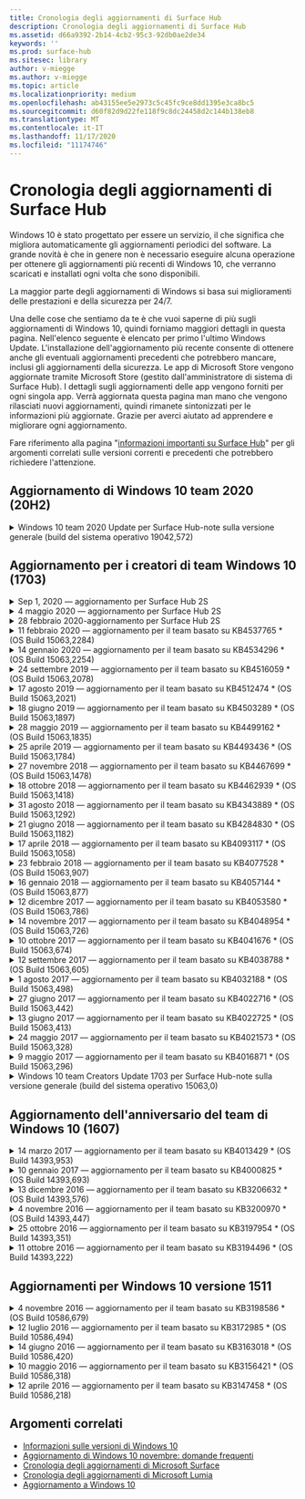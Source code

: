 ```yaml
---
title: Cronologia degli aggiornamenti di Surface Hub
description: Cronologia degli aggiornamenti di Surface Hub
ms.assetid: d66a9392-2b14-4cb2-95c3-92db0ae2de34
keywords: ''
ms.prod: surface-hub
ms.sitesec: library
author: v-miegge
ms.author: v-miegge
ms.topic: article
ms.localizationpriority: medium
ms.openlocfilehash: ab43155ee5e2973c5c45fc9ce8dd1395e3ca8bc5
ms.sourcegitcommit: d60f82d9d22fe118f9c8dc24458d2c144b138eb8
ms.translationtype: MT
ms.contentlocale: it-IT
ms.lasthandoff: 11/17/2020
ms.locfileid: "11174746"
---
```

# Cronologia degli aggiornamenti di Surface Hub

Windows 10 è stato progettato per essere un servizio, il che significa che migliora automaticamente gli aggiornamenti periodici del software. La grande novità è che in genere non è necessario eseguire alcuna operazione per ottenere gli aggiornamenti più recenti di Windows 10, che verranno scaricati e installati ogni volta che sono disponibili.

La maggior parte degli aggiornamenti di Windows si basa sui miglioramenti delle prestazioni e della sicurezza per 24/7.

Una delle cose che sentiamo da te è che vuoi saperne di più sugli aggiornamenti di Windows 10, quindi forniamo maggiori dettagli in questa pagina. Nell'elenco seguente è elencato per primo l'ultimo Windows Update. L'installazione dell'aggiornamento più recente consente di ottenere anche gli eventuali aggiornamenti precedenti che potrebbero mancare, inclusi gli aggiornamenti della sicurezza. Le app di Microsoft Store vengono aggiornate tramite Microsoft Store (gestito dall'amministratore di sistema di Surface Hub). I dettagli sugli aggiornamenti delle app vengono forniti per ogni singola app.
Verrà aggiornata questa pagina man mano che vengono rilasciati nuovi aggiornamenti, quindi rimanete sintonizzati per le informazioni più aggiornate. Grazie per averci aiutato ad apprendere e migliorare ogni aggiornamento.

Fare riferimento alla pagina "[informazioni importanti su Surface Hub](https://support.microsoft.com/products/surface-devices/surface-hub)" per gli argomenti correlati sulle versioni correnti e precedenti che potrebbero richiedere l'attenzione.

## Aggiornamento di Windows 10 team 2020 (20H2)

<details>
<summary>Windows 10 team 2020 Update per Surface Hub-note sulla versione generale (build del sistema operativo 19042,572)</summary>

Questo aggiornamento per Surface Hub include miglioramenti della qualità e correzioni per la sicurezza. Gli aggiornamenti delle chiavi di Surface Hub, non già descritti nella [cronologia degli aggiornamenti di Windows 10](https://support.microsoft.com/help/4581839/windows-10-update-history), sono indicati nella pagina "Novità di[windows 10 team 2020 Update](https://docs.microsoft.com/surface-hub/surface-hub-2020-update-whats-new)".

Per altre informazioni sulla disponibilità degli aggiornamenti per area geografica, metodo di distribuzione e tipo di dispositivo, vedere la pagina "[installare Windows 10 Team 2020 Update](https://docs.microsoft.com/surface-hub/surface-hub-2020-update)".
</details>

## Aggiornamento per i creatori di team Windows 10 (1703)

<details>
<summary>Sep 1, 2020 — aggiornamento per Surface Hub 2S</summary>

Questo aggiornamento è specifico di Surface Hub 2S e fornisce gli aggiornamenti del driver e del firmware descritti di seguito:

* Aggiornamento del firmware di Surface SMC-1.177.139.0
  * Migliora gli scenari di ripristino del campo.
* Aggiornamento del firmware di Surface SSD-5.14.139.0
  * Migliora la stabilità del sistema.
* Driver hub di Surface Serial-9.40.139.0
  * Migliora la stabilità del sistema.
</details>

<details>
<summary>4 maggio 2020 — aggiornamento per Surface Hub 2S</summary>

Questo aggiornamento è specifico di Surface Hub 2S e fornisce gli aggiornamenti del driver e del firmware descritti di seguito:

* Driver audio per Surface USB-15.3.6.0
  * Migliora le prestazioni audio direzionali.
* Driver audio per la visualizzazione Intel (R)-10.27.0.5
  * Migliora gli scenari di condivisione dello schermo.
* Driver di grafica Intel (R)-26.20.100.7263
  * Migliora la stabilità del sistema.
* Driver di sistema Surface-1.7.139.0
  * Migliora la stabilità del sistema.
* Aggiornamento del firmware di Surface SMC-1.176.139.0
  * Migliora la stabilità del sistema.
</details>

<details>
<summary>28 febbraio 2020-aggiornamento per Surface Hub 2S</summary>

Questo aggiornamento è specifico di Surface Hub 2S e fornisce gli aggiornamenti del driver e del firmware descritti di seguito:

* Driver di integrazione della superficie-13.46.139.0 
  * Migliora gli scenari di luminosità dello schermo.
* Driver di interfaccia di Intel (R) Management Engine-1914.12.0.1256
  * Migliora la stabilità del sistema.
* Aggiornamento del firmware di Surface SMC-1.161.139.0
  * Migliora le prestazioni della batteria della penna.
* Aggiornamento di Surface UEFI-694.2938.768.0
  * Migliora la stabilità del sistema.
</details>

<details>
<summary>11 febbraio 2020 — aggiornamento per il team basato su KB4537765 * (OS Build 15063,2284)</summary>

Questo aggiornamento per Surface Hub include miglioramenti della qualità e correzioni per la sicurezza. Gli aggiornamenti principali per Surface Hub, non già descritti nella [cronologia degli aggiornamenti di Windows 10](https://support.microsoft.com/help/4018124/windows-10-update-history), includono:

* Risolve un problema in cui l'hub 2S non può essere sentito bene dagli altri partecipanti durante le chiamate Skype for business.
* Migliora l'affidabilità per alcuni scenari di utilizzo della lingua araba, ebraica e di altro linguaggio RTL in Surface Hub.

Fare riferimento alla guida per l' [amministratore di Surface Hub](https://docs.microsoft.com/surface-hub/) per abilitare/disabilitare le funzionalità e i servizi del dispositivo.
*[KB4537765](https://support.microsoft.com/help/4537765)
</details>

<details>
<summary>14 gennaio 2020 — aggiornamento per il team basato su KB4534296 * (OS Build 15063,2254)</summary>

Questo aggiornamento per Surface Hub include miglioramenti della qualità e correzioni per la sicurezza. Gli aggiornamenti principali per Surface Hub, non già descritti nella [cronologia degli aggiornamenti di Windows 10](https://support.microsoft.com/help/4018124/windows-10-update-history), includono:

* Risolve un problema con la raccolta di log per Microsoft Surface Hub 2S.

Fare riferimento alla guida per l' [amministratore di Surface Hub](https://docs.microsoft.com/surface-hub/) per abilitare/disabilitare le funzionalità e i servizi del dispositivo.
*[KB4534296](https://support.microsoft.com/help/4534296)
</details>

<details>
<summary>24 settembre 2019 — aggiornamento per il team basato su KB4516059 * (OS Build 15063,2078)</summary>

Questo aggiornamento per Surface Hub include miglioramenti della qualità e correzioni per la sicurezza. Gli aggiornamenti principali per Surface Hub, non già descritti nella [cronologia degli aggiornamenti di Windows 10](https://support.microsoft.com/help/4018124/windows-10-update-history), includono:

 * Aggiornare la pagina impostazioni di ripristino di Surface Hub 2S per riflettere accuratamente le opzioni di ripristino.
 * Aggiornare la schermata iniziale di Surface Hub 2S per migliorare la riconoscibilità del dispositivo.
 * È stato risolto un problema con la visualizzazione in modo non corretto dello sfondo di Windows Team Shell.
 * È stato risolto un problema con la persistenza del layout del menu Start quando è stato configurato tramite MDM.
 * È stato risolto un problema in Microsoft Edge che si verifica quando si esplorano alcuni siti Web interni.
 * È stato risolto un problema in Skype for business che si verifica quando si presenta in modalità schermo intero.

Fare riferimento alla guida per l' [amministratore di Surface Hub](https://docs.microsoft.com/surface-hub/) per abilitare/disabilitare le funzionalità e i servizi del dispositivo.
*[KB4503289](https://support.microsoft.com/help/4503289)
</details>

<details>
<summary>17 agosto 2019 — aggiornamento per il team basato su KB4512474 * (OS Build 15063,2021)</summary>

Questo aggiornamento per Surface Hub include miglioramenti della qualità e correzioni per la sicurezza. Gli aggiornamenti principali per Surface Hub, non già descritti nella [cronologia degli aggiornamenti di Windows 10](https://support.microsoft.com/help/4018124/windows-10-update-history), includono:

 * Assicura che il video su Hub 2S sia impostato su "Duplica".
 * Migliora l'affidabilità per alcuni scenari di utilizzo della lingua araba in Surface Hub.

Fare riferimento alla guida per l' [amministratore di Surface Hub](https://docs.microsoft.com/surface-hub/) per abilitare/disabilitare le funzionalità e i servizi del dispositivo.
*[KB4503289](https://support.microsoft.com/help/4503289)
 </details>

<details>
<summary>18 giugno 2019 — aggiornamento per il team basato su KB4503289 * (OS Build 15063,1897)</summary>

Questo aggiornamento per Surface Hub include miglioramenti della qualità e correzioni per la sicurezza. Gli aggiornamenti principali per Surface Hub, non già descritti nella [cronologia degli aggiornamenti di Windows 10](https://support.microsoft.com/help/4018124/windows-10-update-history), includono:

* Risolve un problema che impedisce a un utente di accedere a un dispositivo Microsoft Surface Hub con un account di Azure Active Directory. Questo problema si verifica perché una sessione precedente non è terminata correttamente.
* Aggiunge il supporto per le connessioni TLS 1,2 ai provider di identità e Exchange negli scenari di configurazione dell'account del dispositivo.
* Correzioni per migliorare l'affidabilità dell'app di diagnostica hardware in hub 2S. 
* Correzione per migliorare la coerenza dell'esperienza di configurazione della prima esecuzione in hub 2S. 

Fare riferimento alla guida per l' [amministratore di Surface Hub](https://docs.microsoft.com/surface-hub/) per abilitare/disabilitare le funzionalità e i servizi del dispositivo.
*[KB4503289](https://support.microsoft.com/help/4503289)
</details>

<details>
<summary>28 maggio 2019 — aggiornamento per il team basato su KB4499162 * (OS Build 15063,1835)</summary>

Questo aggiornamento per Surface Hub include miglioramenti della qualità e correzioni per la sicurezza. Gli aggiornamenti principali per Surface Hub, non già descritti nella [cronologia degli aggiornamenti di Windows 10](https://support.microsoft.com/help/4018124/windows-10-update-history), includono:

* Assicura che agli utenti di Surface Hub non venga chiesto di immettere le credenziali del proxy dopo che è stata abilitata la funzionalità "Usa credenziali account dispositivo".
* Risolve un problema in cui le connessioni Skype non riescono periodicamente perché l'audio/video non usa il proxy corretto.
* Aggiunge il supporto per TLS 1,2 in Skype for business.
* Risolve un errore di connessione SIP nel client Skype quando il server Skype ha disabilitato TLS 1,0 o TLS 1,1.

Fare riferimento alla guida per l' [amministratore di Surface Hub](https://docs.microsoft.com/surface-hub/) per abilitare/disabilitare le funzionalità e i servizi del dispositivo.
*[KB4499162](https://support.microsoft.com/help/4499162)
</details>

<details>
<summary>25 aprile 2019 — aggiornamento per il team basato su KB4493436 * (OS Build 15063,1784)</summary>

Questo aggiornamento per Surface Hub include miglioramenti della qualità e correzioni per la sicurezza. Gli aggiornamenti principali per Surface Hub, non già descritti nella [cronologia degli aggiornamenti di Windows 10](https://support.microsoft.com/help/4018124/windows-10-update-history), includono:

* Risolve i problemi di sincronizzazione video e audio con alcuni dispositivi USB connessi all'hub Surface.

Fare riferimento alla guida per l' [amministratore di Surface Hub](https://docs.microsoft.com/surface-hub/) per abilitare/disabilitare le funzionalità e i servizi del dispositivo.
*[KB4493436](https://support.microsoft.com/help/4493436)
</details>

<details>
<summary>27 novembre 2018 — aggiornamento per il team basato su KB4467699 * (OS Build 15063,1478)</summary>

Questo aggiornamento per Surface Hub include miglioramenti della qualità e correzioni per la sicurezza. Gli aggiornamenti principali per Surface Hub, non già descritti nella [cronologia degli aggiornamenti di Windows 10](https://support.microsoft.com/help/4018124/windows-10-update-history), includono:

* Risolve un problema che impedisce ad alcuni utenti di Signing-In di "riunioni e file personali".

Fare riferimento alla guida per l' [amministratore di Surface Hub](https://docs.microsoft.com/surface-hub/) per abilitare/disabilitare le funzionalità e i servizi del dispositivo.
*[KBKB4467699](https://support.microsoft.com/help/KB4467699)
</details>

<details>
<summary>18 ottobre 2018 — aggiornamento per il team basato su KB4462939 * (OS Build 15063,1418)</summary>

Questo aggiornamento per Surface Hub include miglioramenti della qualità e correzioni per la sicurezza. Gli aggiornamenti principali per Surface Hub, non già descritti nella [cronologia degli aggiornamenti di Windows 10](https://support.microsoft.com/help/4018124/windows-10-update-history), includono:

* Correzioni per Skype for business: 
  * Risolve il problema di connessione Skype for business durante la ripresa da Sleep
  * Risolve il problema della connessione di rete Skype for business, quando il dispositivo è connesso a Internet
  * Risolve l'arresto anomalo di Skype for business durante la ricerca di utenti dalla directory
* Risolve il problema in cui l'hub riporta erroneamente "nessuna connessione Internet" in ambienti proxy aziendali.
* È stata implementata una funzionalità che consente ai clienti di eseguire l'operazione in una nuova esperienza lavagna.

Fare riferimento alla guida per l' [amministratore di Surface Hub](https://docs.microsoft.com/surface-hub/) per abilitare/disabilitare le funzionalità e i servizi del dispositivo.
*[KB4462939](https://support.microsoft.com/help/4462939)
</details>

<details>
<summary>31 agosto 2018 — aggiornamento per il team basato su KB4343889 * (OS Build 15063,1292)</summary>

Questo aggiornamento per Surface Hub include miglioramenti della qualità e correzioni per la sicurezza. Gli aggiornamenti principali per Surface Hub, non già descritti nella [cronologia degli aggiornamenti di Windows 10](https://support.microsoft.com/help/4018124/windows-10-update-history), includono:

* Aggiunge il supporto per Microsoft Teams
* Risolve il problema di gestione delle attività con la registrazione di Intune
* Consente agli amministratori di disabilitare la messaggistica istantanea e i servizi di posta elettronica per l'hub
* Ulteriori correzioni di bug e miglioramenti dell'affidabilità per l'app di Surface Hub Skype for business

Fare riferimento alla guida per l' [amministratore di Surface Hub](https://docs.microsoft.com/surface-hub/) per abilitare/disabilitare le funzionalità e i servizi del dispositivo.
*[KB4343889](https://support.microsoft.com/help/4343889)
</details>

<details>
<summary>21 giugno 2018 — aggiornamento per il team basato su KB4284830 * (OS Build 15063,1182)</summary>

Questo aggiornamento per Surface Hub include miglioramenti della qualità e correzioni per la sicurezza. Gli aggiornamenti principali per Surface Hub, non già descritti nella [cronologia degli aggiornamenti di Windows 10](https://support.microsoft.com/help/4018124/windows-10-update-history), includono:

* Modifica della telemetria per il supporto dei requisiti di PILR in EMEA

Fare riferimento alla guida per l' [amministratore di Surface Hub](https://docs.microsoft.com/surface-hub/) per abilitare/disabilitare le funzionalità e i servizi del dispositivo.
*[KB4284830](https://support.microsoft.com/help/KB4284830)
</details>

<details>
<summary>17 aprile 2018 — aggiornamento per il team basato su KB4093117 * (OS Build 15063,1058)</summary>

Questo aggiornamento per Surface Hub include miglioramenti della qualità e correzioni per la sicurezza. Gli aggiornamenti principali per Surface Hub, non già descritti nella [cronologia degli aggiornamenti di Windows 10](https://support.microsoft.com/help/4018124/windows-10-update-history), includono:

* Risolve un problema di proiezione cablata
* Abilita l'aggiornamento in blocco per determinati criteri MDM (Mobile Device Management)
* Risolve il problema con il telefono con chiamate internazionali
* Risolvere i problemi di risoluzione delle immagini quando 2 hub di Surface si uniscono alla stessa riunione
* Risolve l'errore di gestione dei certificati OMS (Operations Management Suite)
* Risolve un problema di sicurezza quando si pulisce alla fine di una sessione
* Indirizzi Miracast problema, quando Surface Hub viene specificato per i canali da 149 a 165
  * I canali da 149 a 165 continueranno a essere inutilizzabili in Europa, Giappone o Israele a causa di normative governative regionali

Fare riferimento alla guida per l' [amministratore di Surface Hub](https://docs.microsoft.com/surface-hub/) per abilitare/disabilitare le funzionalità e i servizi del dispositivo.
*[KB4093117](https://support.microsoft.com/help/4093117)
</details>

<details>
<summary>23 febbraio 2018 — aggiornamento per il team basato su KB4077528 * (OS Build 15063,907)</summary>

Questo aggiornamento per Surface Hub include miglioramenti della qualità e correzioni per la sicurezza. Gli aggiornamenti principali per Surface Hub, non già descritti nella [cronologia degli aggiornamenti di Windows 10](https://support.microsoft.com/help/4018124/windows-10-update-history), includono:

* Risolto un problema per cui le impostazioni MDM non venivano applicate correttamente
* Processo di pulizia migliorato

Fare riferimento alla guida per l' [amministratore di Surface Hub](https://docs.microsoft.com/surface-hub/) per abilitare/disabilitare le funzionalità e i servizi del dispositivo.
*[KB4077528](https://support.microsoft.com/help/4077528)
</details>

<details>
<summary>16 gennaio 2018 — aggiornamento per il team basato su KB4057144 * (OS Build 15063,877)</summary>

Questo aggiornamento per Surface Hub include miglioramenti della qualità e correzioni per la sicurezza. Gli aggiornamenti principali per Surface Hub, non già descritti nella [cronologia degli aggiornamenti di Windows 10](https://support.microsoft.com/help/4018124/windows-10-update-history), includono:

* Aggiunge la possibilità di gestire il layout di riquadro del menu Start tramite MDM
* Correzione di bug MDM sulla configurazione della rotazione delle password

Fare riferimento alla guida per l' [amministratore di Surface Hub](https://docs.microsoft.com/surface-hub/) per abilitare/disabilitare le funzionalità e i servizi del dispositivo.
*[KB4057144](https://support.microsoft.com/help/4057144)
</details>

<details>
<summary>12 dicembre 2017 — aggiornamento per il team basato su KB4053580 * (OS Build 15063,786)</summary>

Questo aggiornamento per Surface Hub include miglioramenti della qualità e correzioni per la sicurezza. Gli aggiornamenti principali per Surface Hub, non già descritti nella [cronologia degli aggiornamenti di Windows 10](https://support.microsoft.com/help/4018124/windows-10-update-history), includono:

* Risolve i flash video della fotocamera (strappi o sfarfallio) durante le chiamate Skype for business
* Risolve il problema di ID SSD centro notifiche

Fare riferimento alla guida per l' [amministratore di Surface Hub](https://docs.microsoft.com/surface-hub/) per abilitare/disabilitare le funzionalità e i servizi del dispositivo.
*[KB4053580](https://support.microsoft.com/help/4053580)
</details>

<details>
<summary>14 novembre 2017 — aggiornamento per il team basato su KB4048954 * (OS Build 15063,726)</summary>

Questo aggiornamento per Surface Hub include miglioramenti della qualità e correzioni per la sicurezza. Gli aggiornamenti principali per Surface Hub, non già descritti nella [cronologia degli aggiornamenti di Windows 10](https://support.microsoft.com/help/4018124/windows-10-update-history), includono:

* Aggiornamento delle funzionalità che consente ai clienti di abilitare l'autenticazione di rete cablata 802.1 x usando i criteri MDM.
* Un aggiornamento delle caratteristiche che consente agli utenti di selezionare dinamicamente un'applicazione di loro scelta quando si apre un file.
* Correzione che garantisce che la pulizia della sessione finale rimuova completamente tutte le connessioni tra l'account dell'utente e il dispositivo.
* Correzione delle prestazioni che migliora il tempo di pulizia e il tempo di connessione Miracast.
* Introduce un facile utilizzo dell'autenticazione durante le riunioni ad-Garrett.
* Correzione che consente ai componenti del servizio di usare lo stesso proxy configurato in tutto il dispositivo.
* Riduce e protegge in modo più completo la telemetria trasmessa dal dispositivo, riducendo l'utilizzo della larghezza di banda.
* Consente a una funzionalità che consente agli utenti di inviare un feedback a Microsoft dopo la conclusione di una riunione.

Fare riferimento alla guida per l' [amministratore di Surface Hub](https://docs.microsoft.com/surface-hub/) per abilitare/disabilitare le funzionalità e i servizi del dispositivo.
*[KB4048954](https://support.microsoft.com/help/4048954)
</details>

<details>
<summary>10 ottobre 2017 — aggiornamento per il team basato su KB4041676 * (OS Build 15063,674)</summary>

Questo aggiornamento per Surface Hub include miglioramenti della qualità e correzioni per la sicurezza. Gli aggiornamenti principali per Surface Hub, non già descritti nella [cronologia degli aggiornamenti di Windows 10](https://support.microsoft.com/help/4018124/windows-10-update-history), includono:

* Skype for Business
  * Risolve il problema che richiede il riavvio di un dispositivo durante la ripresa dal sonno.
  * Risolve un problema per cui i contatti esterni non sono stati risolti tramite l'account Hub Skype online.
* PowerPoint
  * Risolve un problema in cui alcune presentazioni di PowerPoint non si proiettano in hub.
* Generale
  * Risolvere il problema per cui non è stato possibile disabilitare la porta USB dall'amministratore di sistema.

*[KB4041676](https://support.microsoft.com/help/4041676)
</details>

<details>
<summary>12 settembre 2017 — aggiornamento per il team basato su KB4038788 * (OS Build 15063,605) </summary>

Questo aggiornamento per Surface Hub include miglioramenti della qualità e correzioni per la sicurezza. Gli aggiornamenti principali per Surface Hub, non già descritti nella [cronologia degli aggiornamenti di Windows 10](https://support.microsoft.com/help/4018124/windows-10-update-history), includono:

* Sicurezza
  * Risolve il problema con BitLocker quando il dispositivo viene riattivato dalla sospensione.
* Generale
  * Riduce la frequenza/quantità di telemetria per l'integrità del dispositivo e migliora le prestazioni del sistema.
  * Risolve un problema che impediva al dispositivo di raccogliere i registri di sistema.

*[KB4038788](https://support.microsoft.com/help/4038788)
</details>

<details>
<summary>1 agosto 2017 — aggiornamento per il team basato su KB4032188 * (OS Build 15063,498)</summary>

* Skype for Business 
  * Risolve il problema Sign-In di Skype for business, che richiedono Riprova o riavvia il sistema.
  * Risolve il tempo di riunione di Skype for business che viene visualizzato in modo non corretto.
  * Correzioni per migliorare l'affidabilità degli hub di Surface per Skype for business.

*[KB4032188](https://support.microsoft.com/help/4032188)
</details>

<details>
<summary>27 giugno 2017 — aggiornamento per il team basato su KB4022716 * (OS Build 15063,442)</summary>

Questo aggiornamento per Surface Hub include miglioramenti della qualità e correzioni per la sicurezza. Gli aggiornamenti principali per Surface Hub, non già descritti nella [cronologia degli aggiornamenti di Windows 10](https://support.microsoft.com/help/4018124/windows-10-update-history), includono:

* L'indirizzo del driver NVIDIA si arresta in modo anomalo e può richiedere il blocco di Surface Hub di 84, che richiede un riavvio manuale.
* Risolto un problema per cui alcune app non vengono avviate in un hub di Surface di 84.

*[KB4022716](https://support.microsoft.com/help/4022716)
</details>

<details>
<summary>13 giugno 2017 — aggiornamento per il team basato su KB4022725 * (OS Build 15063,413)</summary>

Questo aggiornamento per Surface Hub include miglioramenti della qualità e correzioni per la sicurezza. Gli aggiornamenti principali per Surface Hub, non già descritti nella [cronologia degli aggiornamenti di Windows 10](https://support.microsoft.com/help/4018124/windows-10-update-history), includono:

* Generale
  * Problemi di eliminazione dell'input penna risolti con le penne
  * Risolto il problema causando il tempo esteso alla riunione "cleanup"

*[KB4022725](https://support.microsoft.com/help/4022725)
</details>

<details>
<summary>24 maggio 2017 — aggiornamento per il team basato su KB4021573 * (OS Build 15063,328)</summary>

Questo aggiornamento per Surface Hub include miglioramenti della qualità e correzioni per la sicurezza. Gli aggiornamenti principali per Surface Hub, non già descritti nella [cronologia degli aggiornamenti di Windows 10](https://support.microsoft.com/help/4018124/windows-10-update-history), includono:

* Generale
  * Problema risolto con la conservazione delle impostazioni proxy durante il problema di aggiornamento

*[KB4021573](https://support.microsoft.com/help/4021573)
</details>

<details>
<summary>9 maggio 2017 — aggiornamento per il team basato su KB4016871 * (OS Build 15063,296)</summary>

Questo aggiornamento per Surface Hub include miglioramenti della qualità e correzioni per la sicurezza. Gli aggiornamenti principali per Surface Hub, non già descritti nella [cronologia degli aggiornamenti di Windows 10](https://support.microsoft.com/help/4018124/windows-10-update-history), includono:

* Generale
  * Problema del ciclo di sospensione/riattivazione risolto
  * Risolti diversi problemi di ripristino e recupero
  * Problema della scheda cronologia aggiornamenti risolti
  * Problema di avvio del servizio Miracast risolto
* App
  * Errore di aggiornamento pacchetto dell'app risolto

*[KB4016871](https://support.microsoft.com/help/4016871)
</details>

<details>
<summary>Windows 10 team Creators Update 1703 per Surface Hub-note sulla versione generale (build del sistema operativo 15063,0)</summary>

Questo aggiornamento per Surface Hub include miglioramenti della qualità e correzioni per la sicurezza. Gli aggiornamenti principali per Surface Hub, non già descritti nella [cronologia degli aggiornamenti di Windows 10](https://support.microsoft.com/help/4018124/windows-10-update-history), includono:

* Evoluzione dell'esperienza dello schermo di grandi dimensioni 
  * È stato migliorato il carosello delle riunioni in benvenuto e inizio
  * Partecipare alle riunioni e terminare la sessione direttamente dal menu Start
  * Le app possono usare più dello schermo durante una sessione
  * Controlli Skype semplificati
  * Meccanismi migliorati per fornire feedback
* Accedere al contenuto personale *
  * Single Sign-on personale da Welcome o Start
  * Partecipare alle riunioni e terminare la sessione direttamente dal menu Start
  * Accedere ai file personali tramite OneDrive for business direttamente dall'inizio
  * Accesso a un partecipante prepopolato
  * Flussi di autenticazione semplificati con l'app "Authenticator" * *
* Distribuzione & gestibilità 
  * Esperienza di configurazione semplificata tramite il provisioning bulk
  * Servizio recupero dispositivi basato su cloud
  * Supporto del certificato client aziendale
  * Supporto delle credenziali proxy migliorate
  * Supporto della configurazione di Skype Quality of Service (QoS) aggiunto e/Improved
  * Aggiunta della possibilità di impostare il volume di dispositivo predefinito nelle impostazioni
  * Supporto MDM migliorato per [le impostazioni](https://docs.microsoft.com/surface-hub/remote-surface-hub-management) di Surface Hub
* Sicurezza migliorata 
  * Aggiunta della possibilità di limitare le unità USB solo a BitLocker
  * Aggiunta della possibilità di disabilitare le porte USB tramite MDM
  * Aggiunta la possibilità di disabilitare la funzionalità "Riprendi sessione" in timeout
  * Aggiunta del supporto 802.1 x cablato
* Audio e proiezione
  * Miglioramenti del Dolby audio "Human speaker"
  * Riduci "tocco penna" quando si usa la penna durante le chiamate Skype for business
  * Aggiunto il supporto per le connessioni di infrastruttura Miracast
* Correzioni di affidabilità e prestazioni
  * Risolti diversi problemi di ripristino e recupero
  * Problema di autenticazione di Exchange Hub risolto quando si utilizzano i certificati client
  * Migliorata Wi-Fi la connessione di rete e la stabilità delle credenziali
  * Risolto il problema dell'audio Miracast e della sincronizzazione durante la riproduzione di video
  * Impostazione inclusa per disabilitare il comportamento di connessione automatica

* La funzionalità Single Sign-in richiede l'uso di Office365 e OneDrive for business * * fare riferimento alla guida per gli amministratori per i requisiti di servizio

</details>

## Aggiornamento dell'anniversario del team di Windows 10 (1607)

<details>
<summary>14 marzo 2017 — aggiornamento per il team basato su KB4013429 * (OS Build 14393,953)</summary>

Questo aggiornamento per Surface Hub include miglioramenti della qualità e correzioni per la sicurezza. Gli aggiornamenti principali per Surface Hub, non già descritti nella [cronologia degli aggiornamenti di Windows 10](https://support.microsoft.com/help/4018124/windows-10-update-history), includono:

* Generale
  * Correzione della sicurezza per Esplora file per impedire l'esplorazione di percorsi di file con restrizioni
* Skype for Business
  * Correggere la latenza durante la condivisione dello schermo basata su desktop remoto

*[KB4013429](https://support.microsoft.com/help/4013429)
</details>

<details>
<summary>10 gennaio 2017 — aggiornamento per il team basato su KB4000825 * (OS Build 14393,693)</summary>

Questo aggiornamento per Surface Hub include miglioramenti della qualità e correzioni per la sicurezza. Gli aggiornamenti principali per Surface Hub, non già descritti nella [cronologia degli aggiornamenti di Windows 10](https://support.microsoft.com/help/4018124/windows-10-update-history), includono:

* Abilitazione della selezione dei layout di tastiera di 106/109 per l'uso con le tastiere giapponesi fisiche

*[KB4000825](https://support.microsoft.com/help/4000825)
</details>

<details>
<summary>13 dicembre 2016 — aggiornamento per il team basato su KB3206632 * (OS Build 14393,576)</summary>

Questo aggiornamento per Surface Hub include miglioramenti della qualità e correzioni per la sicurezza. Gli aggiornamenti principali per Surface Hub, non già descritti nella [cronologia degli aggiornamenti di Windows 10](https://support.microsoft.com/help/4018124/windows-10-update-history), includono:

* Risolve il problema della distorsione audio della connessione cablata

*[KB3206632](https://support.microsoft.com/help/3206632)
</details>

<details>
<summary>4 novembre 2016 — aggiornamento per il team basato su KB3200970 * (OS Build 14393,447)</summary>

Questo aggiornamento per l'aggiornamento dell'anniversario del team di Windows 10 (versione 1607) per Surface Hub include miglioramenti della qualità e correzioni della sicurezza. Gli aggiornamenti principali per Surface Hub, non già descritti nella [cronologia degli aggiornamenti di Windows 10](https://support.microsoft.com/help/4018124/windows-10-update-history), includono:

* Correzioni di bug di Skype for business per migliorare l'affidabilità

*[KB3200970](https://support.microsoft.com/help/3200970)
</details>

<details>
<summary>25 ottobre 2016 — aggiornamento per il team basato su KB3197954 * (OS Build 14393,351)</summary>

Questo aggiornamento per Surface Hub include miglioramenti della qualità e correzioni per la sicurezza. Gli aggiornamenti principali per Surface Hub, non già descritti nella [cronologia degli aggiornamenti di Windows 10](https://support.microsoft.com/help/4018124/windows-10-update-history), includono:

* Abilitazione della nuova funzionalità Sleep in OS e BIOS per ridurre il consumo di energia dell'hub Surface e migliorare l'affidabilità a lungo termine
* Generale
  * Risolve gli scenari in cui la tastiera su schermo a volte non viene visualizzata
  * Risolve il turno di applicazione lavagna che si verifica occasionalmente durante l'apertura di una riunione pianificata
  * Risolve il problema che impedisce agli amministratori di modificare la password di amministratore locale, dopo che il dispositivo è stato reimpostato
  * Problema di risoluzione del BIOS modifica con il rilevamento della barra di stato durante il ripristino del dispositivo
  * Aggiornamento UEFI per risolvere i problemi di spegnimento

*[KB3197954](https://support.microsoft.com/help/3197954)
</details>

<details>
<summary>11 ottobre 2016 — aggiornamento per il team basato su KB3194496 * (OS Build 14393,222)</summary>

Questo aggiornamento porta l'aggiornamento dell'anniversario del team di Windows 10 a Surface Hub e include miglioramenti della qualità e correzioni della sicurezza. Il dispositivo sarà in esecuzione Windows 10 versione 1607 dopo l'installazione. Gli aggiornamenti principali per Surface Hub, non già descritti nella [cronologia degli aggiornamenti di Windows 10](https://support.microsoft.com/help/4018124/windows-10-update-history), includono:

* Skype for Business
  * Miglioramenti delle prestazioni quando si partecipa a riunioni, inclusi i problemi quando si partecipa a una riunione con gli account federati
  * Supporto per la condivisione dello schermo basato su video (VBSS) ora disponibile in Skype for business per Surface Hub
  * Disconnessione risolta dopo 5 minuti di un problema di tempo di inattività
  * Errore di condivisione dello schermo di Skype hub-to-Hub risolto
  * Miglioramenti apportati a Skype video, tra cui:
    * Perdita di video durante la riunione con più relatori video
    * Ritaglio video durante le chiamate
    * Il video della chiamata in uscita non viene visualizzato per altri partecipanti
  * Problema risolto con l'errore di accesso UPN
  * Problema risolto con il tastierino telefonico durante l'uso delle chiamate SIP (Session Initiation Protocol)
* Lavagna
  * L'utente può ora salvare e richiamare le sessioni di lavagna usando il servizio online di OneDrive (tramite funzionalità di condivisione)
  * Migliorata l'avvio della lavagna quando si rimuove la penna dal Dock
* App
  * App OneDrive preinstallata per l'accesso ai file personali e di lavoro
  * App Foto preinstallate, per visualizzare foto e video
  * App PowerBI preinstallata per visualizzare i dashboard
  * Le app di Office-Word, Excel, PowerPoint-sono tutte abilitate per l'input penna
  * Edge in Surface hub ora supporta i siti Web basati su Flash
* Generale
  * Selezione del dispositivo audio abilitato (per gli hub di superficie collegati con dispositivi audio esterni)
  * Supporto abilitato per HDCP in un connettore di output DisplayPort
  * L'interfaccia utente di sistema cambia in impostazioni per l'ottimizzazione dell'usabilità (fare riferimento alle guide per gli [utenti e gli amministratori](https://www.microsoft.com/surface/support/surface-hub) per ulteriori dettagli)
  * Correzioni di bug e ottimizzazioni delle prestazioni per velocizzare il flusso di accesso di Azure Active Directory
  * Tempi significativamente migliorati per reimpostare e ripristinare un hub Surface
  * L'interfaccia utente di Windows Defender è stata aggiunta all'interno delle impostazioni
  * Tocco di UX migliorato per iniziare
  * Supporto abilitato per una proiezione wireless superiore a 1080p tramite Miracast, su dispositivi supportati
  * Risolto "non c'è connessione Internet" e "gli appuntamenti potrebbero non essere aggiornati" Stati di notifica falsi dall'avvio
  * Maggiore affidabilità della tastiera su schermo
  * Supporto aggiuntivo per la creazione di pacchetti di provisioning di Surface Hub con Windows Imaging & Configuration designer (ICD) e una soluzione migliorata per il monitoraggio degli hub Surface in Operations Management Suite (OMS)

*[KB3194496](https://support.microsoft.com/help/3194496)
</details>

## Aggiornamenti per Windows 10 versione 1511

<details>
<summary>4 novembre 2016 — aggiornamento per il team basato su KB3198586 * (OS Build 10586,679)</summary>

Questo aggiornamento per il team di Windows 10 (versione 1511) a Surface Hub include miglioramenti della qualità e correzioni di sicurezza delineati nella [cronologia degli aggiornamenti di Windows 10](https://support.microsoft.com/help/4018124/windows-10-update-history). Questo aggiornamento non contiene elementi specifici per il mozzo della superficie.

*[KB3198586](https://support.microsoft.com/help/3198586)
</details>

<details>
<summary>12 luglio 2016 — aggiornamento per il team basato su KB3172985 * (OS Build 10586,494)</summary>

Questo aggiornamento include miglioramenti della qualità e correzioni per la sicurezza. In questo aggiornamento non vengono introdotte nuove funzionalità del sistema operativo. Le modifiche chiave specifiche per l'hub Surface (quelle non già incluse nella [cronologia degli aggiornamenti di Windows 10](https://support.microsoft.com/help/4018124/windows-10-update-history)) includono:

* Risolto un problema che causava arresti anomali di sistema Windows
* Risolto un problema che causava un arresto anomalo del bordo
* Risolto un problema che causa un arresto anomalo del servizio
* Risolto un problema per cui alcuni dati dell'app non sono stati rimossi correttamente dopo una sessione
* Driver NFC aggiornato di Broadcom per migliorare le prestazioni NFC
* Driver Marvell Wi-Fi aggiornato per migliorare le prestazioni di Miracast
* Driver Nvidia aggiornato per correggere un bug di visualizzazione in cui 84 "i dispositivi di Surface Hub mostrano contenuto Dim o fuzzy
* Sono stati risolti numerosi problemi di Skype for business, tra cui: 
  * Problema che ha causato la disconnessione di Skype for business durante le riunioni
  * Problema in cui gli utenti non hanno potuto partecipare alle riunioni quando l'organizzatore della riunione era in una configurazione federata
  * Abilitazione della condivisione delle applicazioni Skype for business
  * Problema che ha causato un arresto anomalo dell'applicazione Skype
* Aggiunta di un prompt in "Impostazioni" per informare gli utenti che il sistema operativo può essere danneggiato se il ripristino del dispositivo viene interrotto prima del completamento

*[KB3172985](https://support.microsoft.com/help/3172985)
</details>

<details>
<summary>14 giugno 2016 — aggiornamento per il team basato su KB3163018 * (OS Build 10586,420)</summary>

Questo aggiornamento per Surface Hub include miglioramenti della qualità e correzioni per la sicurezza. In questo aggiornamento non vengono introdotte nuove funzionalità del sistema operativo. Gli aggiornamenti principali per Surface Hub, non già descritti nella [cronologia degli aggiornamenti di Windows 10](https://support.microsoft.com/help/4018124/windows-10-update-history), includono:

* Rilascio vincolato. Vedere il 12 luglio 2016- [KB3172985](https://support.microsoft.com/en-us/help/3172985) (OS Build 10586,494) per i dettagli del pacchetto specifici del mozzo di Surface

*[KB3163018](https://support.microsoft.com/help/3163018)
</details>

<details>
<summary>10 maggio 2016 — aggiornamento per il team basato su KB3156421 * (OS Build 10586,318)</summary>

Questo aggiornamento per Surface Hub include miglioramenti della qualità e correzioni per la sicurezza. In questo aggiornamento non vengono introdotte nuove funzionalità del sistema operativo. Gli aggiornamenti principali per Surface Hub, non già descritti nella [cronologia degli aggiornamenti di Windows 10](https://support.microsoft.com/help/4018124/windows-10-update-history), includono:

* Risolto un problema che impediva l'installazione di alcune app Store (OneDrive)
* Risolto un problema che causava l'interruzione dell'input tocco nelle applicazioni

*[KB3156421](https://support.microsoft.com/help/3156421)
</details>

<details>
<summary>12 aprile 2016 — aggiornamento per il team basato su KB3147458 * (OS Build 10586,218)</summary>

Questo aggiornamento per Surface Hub include miglioramenti della qualità e correzioni per la sicurezza. In questo aggiornamento non vengono introdotte nuove funzionalità del sistema operativo. Gli aggiornamenti principali per Surface Hub, non già descritti nella [cronologia degli aggiornamenti di Windows 10](https://support.microsoft.com/help/4018124/windows-10-update-history), includono:

* Risolto un problema per cui il livello del volume non è stato reimpostato correttamente

*[KB3147458](https://support.microsoft.com/help/3147458)
</details>

## Argomenti correlati

* [Informazioni sulle versioni di Windows 10](https://go.microsoft.com/fwlink/p/?LinkId=724328)
* [Aggiornamento di Windows 10 novembre: domande frequenti](https://windows.microsoft.com/windows-10/windows-update-faq)
* [Cronologia degli aggiornamenti di Microsoft Surface](https://go.microsoft.com/fwlink/p/?LinkId=724327)
* [Cronologia degli aggiornamenti di Microsoft Lumia](https://go.microsoft.com/fwlink/p/?LinkId=785968)
* [Aggiornamento a Windows 10](https://go.microsoft.com/fwlink/p/?LinkId=616447)
